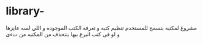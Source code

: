 # library-
 مشروع لمكتبه بتسمح للمستخدم تنظيم  كتبه و تعرفه الكتب الموجوده  و اللي لسه عايزها و لو في كتب اتبرع بيها بتتحذف من المكتبه  من تءى 
